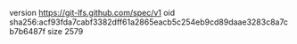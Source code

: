 version https://git-lfs.github.com/spec/v1
oid sha256:acf93fda7cabf3382dff61a2865eacb5c254eb9cd89daae3283c8a7cb7b6487f
size 2579
